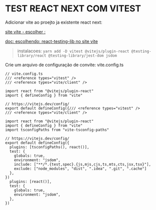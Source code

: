 # TEST REACT NEXT COM VITEST

Adicionar vite ao proejto ja existente react next:

[site vite - escolher : ](https://vitest.dev/guide/)

[doc: escolhendo: react-testing-lib no site vite ](https://github.com/vitest-dev/vitest/blob/main/examples/react-testing-lib/vite.config.ts)

> instalacoes:
> `yarn add -D vitest @vitejs/plugin-react @testing-library/react @testing-library/jest-dom jsdom`

Crie um arquivo de configuração de convite: vite.config.ts

```
// vite.config.ts
/// <reference types="vitest" />
/// <reference types="vite/client" />

import react from "@vitejs/plugin-react"
import { defineConfig } from "vite"

// https://vitejs.dev/config/
export default defineConfig({/// <reference types="vitest" />
/// <reference types="vite/client" />

import react from "@vitejs/plugin-react"
import { defineConfig } from "vite"
import tsconfigPaths from "vite-tsconfig-paths"

// https://vitejs.dev/config/
export default defineConfig({
  plugins: [tsconfigPaths(), react()],
  test: {
    globals: true,
    environment: "jsdom",
    include: ["**/*.{test,spec}.{js,mjs,cjs,ts,mts,cts,jsx,tsx}"],
    exclude: ["node_modules", "dist", ".idea", ".git", ".cache"]
  },
})
  plugins: [react()],
  test: {
    globals: true,
    environment: "jsdom",
  },
})
```
